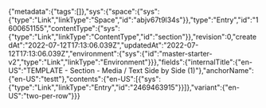 {"metadata":{"tags":[]},"sys":{"space":{"sys":{"type":"Link","linkType":"Space","id":"abjv67t9l34s"}},"type":"Entry","id":"1600651155","contentType":{"sys":{"type":"Link","linkType":"ContentType","id":"section"}},"revision":0,"createdAt":"2022-07-12T17:13:06.039Z","updatedAt":"2022-07-12T17:13:06.039Z","environment":{"sys":{"id":"master-starter-v2","type":"Link","linkType":"Environment"}}},"fields":{"internalTitle":{"en-US":"TEMPLATE - Section - Media / Text Side by Side (1)"},"anchorName":{"en-US":"testt"},"contents":{"en-US":[{"sys":{"type":"Link","linkType":"Entry","id":"2469463915"}}]},"variant":{"en-US":"two-per-row"}}}